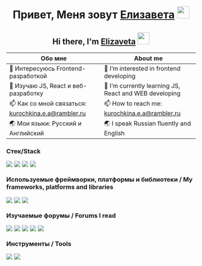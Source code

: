 <h1 align="center">Привет, Меня зовут <a href="https://daniilshat.ru/" target="_blank">Елизавета</a> 
<img src="https://github.com/blackcater/blackcater/raw/main/images/Hi.gif" height="32"/></h1>

<h2 align="center">Hi there, I'm <a href="https://daniilshat.ru/" target="_blank">Elizaveta</a> 
<img src="https://github.com/blackcater/blackcater/raw/main/images/Hi.gif" height="32"/></h2>

| Обо мне                                                   | About me                                                   |
| --------------------------------------------------------- | ---------------------------------------------------------- |
| 👀 Интересуюсь Frontend-разработкой                       | 👀 I’m interested in frontend developing
| 🌱 Изучаю JS, React и веб-разработку                      | 🌱 I’m currently learning JS, React and WEB developing
| 📫 Как со мной связаться: kurochkina.e.a@rambler.ru       | 📫 How to reach me: kurochkina.e.a@rambler.ru
| 🌏 Мои языки: Русский и Английский                        | 🌏 I speak Russian fluently and English                      

<h3>Стек/Stack</h3>
<div style="display: flex; gap: 5px;">
  <img src="https://img.shields.io/badge/css3-%231572B6.svg?style=for-the-badge&logo=css3&logoColor=white">
  <img src="https://img.shields.io/badge/html5-%23E34F26.svg?style=for-the-badge&logo=html5&logoColor=white">
  <img src="https://img.shields.io/badge/javascript-%23323330.svg?style=for-the-badge&logo=javascript&logoColor=%23F7DF1E">
  <img src="https://img.shields.io/badge/react-%2320232a.svg?style=for-the-badge&logo=react&logoColor=%2361DAFB">
  
</div>

<h3>Используемые фреймворки, платформы и библиотеки / My frameworks, platforms and libraries</h3>
<div style="display: flex; gap: 5px;">
  <img src="https://img.shields.io/badge/NPM-%23CB3837.svg?style=for-the-badge&logo=npm&logoColor=white">
  <img src="https://img.shields.io/badge/node.js-6DA55F?style=for-the-badge&logo=node.js&logoColor=white">
  <img src="https://img.shields.io/badge/webpack-%238DD6F9.svg?style=for-the-badge&logo=webpack&logoColor=black">
</div>

<h3>Изучаемые форумы / Forums I read</h3>
<div style="display: flex; gap: 5px;">
  <img src="https://img.shields.io/badge/Codepen-000000?style=for-the-badge&logo=codepen&logoColor=white">
  <img src="https://img.shields.io/badge/Reddit-%23FF4500.svg?style=for-the-badge&logo=Reddit&logoColor=white">
  <img src="https://img.shields.io/badge/-Stackoverflow-FE7A16?style=for-the-badge&logo=stack-overflow&logoColor=white">
  <img src="https://img.shields.io/badge/MDN_Web_Docs-black?style=for-the-badge&logo=mdnwebdocs&logoColor=white">
  <img src="https://img.shields.io/badge/Codewars-B1361E?style=for-the-badge&logo=codewars&logoColor=grey">
</div>

<h3>Инструменты / Tools</h3>
<div style="display: flex; gap: 5px;">
  <img src="https://img.shields.io/badge/figma-%23F24E1E.svg?style=for-the-badge&logo=figma&logoColor=white">
  <img src="https://img.shields.io/badge/Visual%20Studio%20Code-0078d7.svg?style=for-the-badge&logo=visual-studio-code&logoColor=white">
 </div>
<!---
elizavetaa0/elizavetaa0 is a ✨ special ✨ repository because its `README.md` (this file) appears on your GitHub profile.
You can click the Preview link to take a look at your changes.
--->
